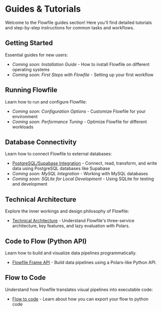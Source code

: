 # Guides & Tutorials

Welcome to the Flowfile guides section! Here you'll find detailed tutorials and step-by-step instructions for common tasks and workflows.

## Getting Started

Essential guides for new users:

- *Coming soon: Installation Guide* - How to install Flowfile on different operating systems
- *Coming soon: First Steps with Flowfile* - Setting up your first workflow

## Running Flowfile

Learn how to run and configure Flowfile:

- *Coming soon: Configuration Options* - Customize Flowfile for your environment
- *Coming soon: Performance Tuning* - Optimize Flowfile for different workloads

## Database Connectivity

Learn how to connect Flowfile to external databases:

- [PostgreSQL/Supabase Integration](database_connectivity.md) - Connect, read, transform, and write data using PostgreSQL databases like Supabase
- *Coming soon: MySQL Integration* - Working with MySQL databases
- *Coming soon: SQLite for Local Development* - Using SQLite for testing and development

## Technical Architecture

Explore the inner workings and design philosophy of Flowfile:

- [Technical Architecture](technical_architecture.md) - Understand Flowfile's three-service architecture, key features, and lazy evaluation with Polars.

## Code to Flow (Python API)

Learn how to build and visualize data pipelines programmatically.

- [Flowfile Frame API](flowfile_frame_api.md) - Build data pipelines using a Polars-like Python API.

## Flow to Code

Understand how Flowfile translates visual pipelines into executable code:

- [Flow to code](code_generator.md) - Learn about how you can export your flow to python code
